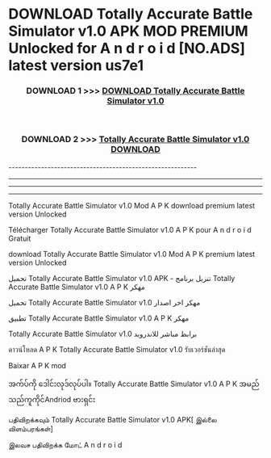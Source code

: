 # DOWNLOAD Totally Accurate Battle Simulator v1.0  APK MOD PREMIUM Unlocked for A n d r o i d [NO.ADS] latest version us7e1 



<div align="center">

<h3>DOWNLOAD 1 >>> <a href="https://getmod2.web.app/?judul=Totally Accurate Battle Simulator v1.0 ">DOWNLOAD Totally Accurate Battle Simulator v1.0 </a></h3><br>

<h3>DOWNLOAD 2 >>> <a href="https://getmod2.web.app/?judul=Totally Accurate Battle Simulator v1.0 ">Totally Accurate Battle Simulator v1.0  DOWNLOAD </a></h3>

</div>
----------------------------------------------------------

----------------------------------------------------------

----------------------------------------------------------

----------------------------------------------------------

Totally Accurate Battle Simulator v1.0  Mod A P K download premium latest version Unlocked

Télécharger Totally Accurate Battle Simulator v1.0  A P K pour A n d r o i d Gratuit

download Totally Accurate Battle Simulator v1.0  Mod A P K premium latest version Unlocked

تحميل Totally Accurate Battle Simulator v1.0  APK - تنزيل برنامج Totally Accurate Battle Simulator v1.0  A P K مهكر

تحميل Totally Accurate Battle Simulator v1.0  مهكر اخر اصدار

تطبيق Totally Accurate Battle Simulator v1.0  A P K مهكر

Totally Accurate Battle Simulator v1.0  برابط مباشر للاندرويد

ดาวน์โหลด A P K Totally Accurate Battle Simulator v1.0  รับเวอร์ชันล่าสุด

Baixar A P K mod

အက်ပ်ကို ဒေါင်းလုဒ်လုပ်ပါ။ Totally Accurate Battle Simulator v1.0  A P K အမည်သည်ကူကိုင်Andriod ဗားရှင်း

பதிவிறக்கவும் Totally Accurate Battle Simulator v1.0  APK[ இல்லை விளம்பரங்கள்] 
 
இலவச பதிவிறக்க மோட் A n d r o i d



